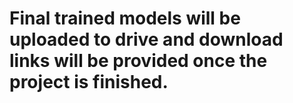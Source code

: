# Final trained models will be uploaded to drive and download links will be provided once the project is finished.